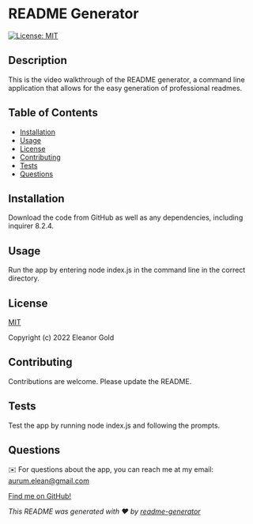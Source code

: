 # README Generator
[![License: MIT](https://img.shields.io/badge/License-MIT-yellow.svg)](https://opensource.org/licenses/MIT)

## Description
This is the video walkthrough of the README generator, a command line application that allows for the easy generation of professional readmes.

## Table of Contents

  - [Installation](#installation)
  - [Usage](#usage)
  - [License](#license)
  - [Contributing](#contributing)
  - [Tests](#tests)
  - [Questions](#questions)

## Installation
Download the code from GitHub as well as any dependencies, including inquirer 8.2.4.

## Usage
Run the app by entering node index.js in the command line in the correct directory.

## License
[MIT](https://choosealicense.com/licenses/mit/)

Copyright (c) 2022 Eleanor Gold

## Contributing
Contributions are welcome. Please update the README.
  
## Tests
Test the app by running node index.js and following the prompts.

## Questions
✉️ For questions about the app, you can reach me at my email: aurum.elean@gmail.com

[Find me on GitHub!](https://github.com/aurumbright)

_This README was generated with ❤️ by [readme-generator](https://github.com/aurumbright/readme-generator)_

